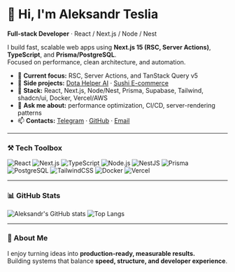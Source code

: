 # 👋 Hi, I'm Aleksandr Teslia  
**Full-stack Developer** · React / Next.js / Node / Nest  

I build fast, scalable web apps using **Next.js 15 (RSC, Server Actions)**, **TypeScript**, and **Prisma/PostgreSQL**.  
Focused on performance, clean architecture, and automation.  

- 🚀 **Current focus:** RSC, Server Actions, and TanStack Query v5  
- 🧩 **Side projects:** [Dota Helper AI]([https://github.com/puffynNeroun/dota-helper-ai](https://github.com/puffynNeroun/dota--helper)) · [Sushi E-commerce](https://github.com/puffynNeroun/sushi-store)  
- 🧠 **Stack:** React, Next.js, Node/Nest, Prisma, Supabase, Tailwind, shadcn/ui, Docker, Vercel/AWS  
- 💬 **Ask me about:** performance optimization, CI/CD, server-rendering patterns  
- 📫 **Contacts:** [Telegram](https://t.me/lilerrpamp) · [GitHub](https://github.com/puffynNeroun) · [Email](mailto:rememberfox00@gmail.com)

---

### ⚒️ Tech Toolbox
![React](https://img.shields.io/badge/-React-0A1A2F?style=flat&logo=react&logoColor=61DAFB)
![Next.js](https://img.shields.io/badge/-Next.js-0A1A2F?style=flat&logo=nextdotjs)
![TypeScript](https://img.shields.io/badge/-TypeScript-0A1A2F?style=flat&logo=typescript)
![Node.js](https://img.shields.io/badge/-Node.js-0A1A2F?style=flat&logo=node.js)
![NestJS](https://img.shields.io/badge/-NestJS-0A1A2F?style=flat&logo=nestjs)
![Prisma](https://img.shields.io/badge/-Prisma-0A1A2F?style=flat&logo=prisma)
![PostgreSQL](https://img.shields.io/badge/-PostgreSQL-0A1A2F?style=flat&logo=postgresql)
![TailwindCSS](https://img.shields.io/badge/-TailwindCSS-0A1A2F?style=flat&logo=tailwindcss)
![Docker](https://img.shields.io/badge/-Docker-0A1A2F?style=flat&logo=docker)
![Vercel](https://img.shields.io/badge/-Vercel-0A1A2F?style=flat&logo=vercel)

---

### 📊 GitHub Stats
![Aleksandr's GitHub stats](https://github-readme-stats.vercel.app/api?username=puffynNeroun&show_icons=true&theme=github_dark&hide_title=true&count_private=true&hide_border=true)
![Top Langs](https://github-readme-stats.vercel.app/api/top-langs/?username=puffynNeroun&layout=compact&theme=github_dark&hide_border=true)

---

### 🧭 About Me
I enjoy turning ideas into **production-ready, measurable results.**  
Building systems that balance **speed, structure, and developer experience**.
